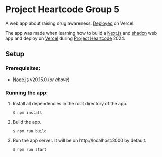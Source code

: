 # Project Heartcode Group 5

A web app about raising drug awareness. [Deployed](https://heartcode-group5.vercel.app/) on Vercel.

The app was made when learning how to build a [Next.js](https://nextjs.org/) and [shadcn](https://ui.shadcn.com/) web app and deploy on [Vercel](https://vercel.com/) during [Project Heartcode](https://heartcode.scis.smu.edu.sg/) 2024.

## Setup
### Prerequisites:
- [Node.js](https://nodejs.org/en/) v20.15.0 (_or above_)

### Running the app:
1. Install all dependencies in the root directory of the app.

    `$ npm install`
1. Build the app.

    `$ npm run build`
1. Run the app server. It will be on http://localhost:3000 by default.

    `$ npm run start`
